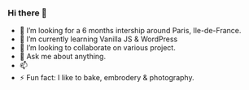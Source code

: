 ### Hi there 👋


- 🤔 I’m looking for a 6 months intership around Paris, Ile-de-France.
- 🌱 I’m currently learning Vanilla JS & WordPress
- 👯 I’m looking to collaborate on various project.
- 💬 Ask me about anything.
- 📫 
- ⚡ Fun fact: I like to bake, embrodery & photography. 


<!--
**saphirkoeum/saphirkoeum** is a ✨ _special_ ✨ repository because its `README.md` (this file) appears on your GitHub profile.
-->
